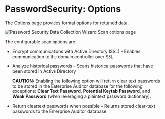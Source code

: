 # PasswordSecurity: Options

The Options page provides format options for returned data.

![Password Security Data Collection Wizard Scan options page](/img/product_docs/accessanalyzer/11.6/install/application/options.webp)

The configurable scan options are:

- Encrypt communications with Active Directory (SSL) – Enables communication to the domain
  controller over SSL
- Analyze historical passwords – Scans historical passwords that have been stored in Active
  Directory

    **CAUTION:** Enabling the following option will return clear text passwords to be stored in the
    Enterprise Auditor database for the following exceptions: **Clear Text Password**, **Potential
    Keytab Password**, and **Weak Password** (when leveraging a plaintext password dictionary).

- Return cleartext passwords when possible – Returns stored clear-text passwords to the Enterprise
  Auditor database
